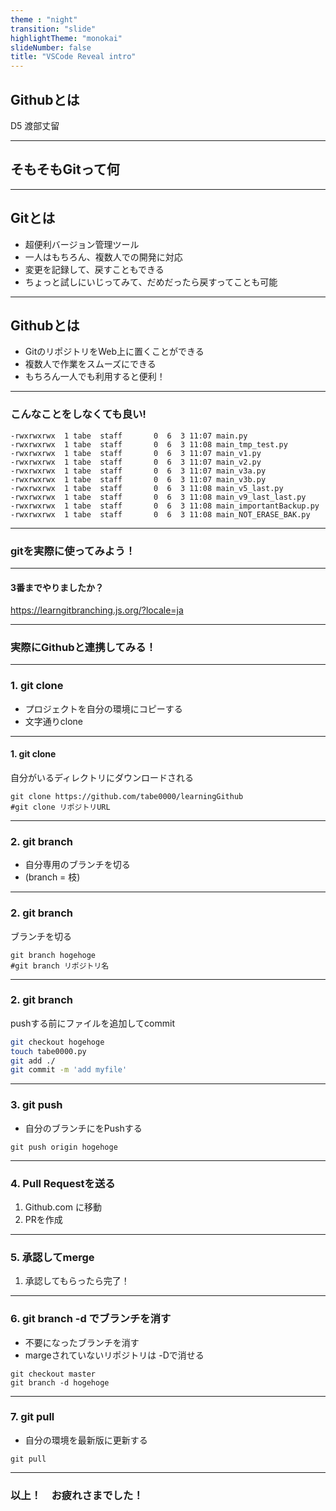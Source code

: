 ```yaml
---
theme : "night"
transition: "slide"
highlightTheme: "monokai"
slideNumber: false
title: "VSCode Reveal intro"
---
```


## Githubとは
D5 渡部丈留

---

## そもそもGitって何

---

## Gitとは
- 超便利バージョン管理ツール
- 一人はもちろん、複数人での開発に対応
- 変更を記録して、戻すこともできる
- ちょっと試しにいじってみて、だめだったら戻すってことも可能


---

## Githubとは
- GitのリポジトリをWeb上に置くことができる
- 複数人で作業をスムーズにできる
- もちろん一人でも利用すると便利！

---


### こんなことをしなくても良い!

```
-rwxrwxrwx  1 tabe  staff       0  6  3 11:07 main.py
-rwxrwxrwx  1 tabe  staff       0  6  3 11:08 main_tmp_test.py
-rwxrwxrwx  1 tabe  staff       0  6  3 11:07 main_v1.py
-rwxrwxrwx  1 tabe  staff       0  6  3 11:07 main_v2.py
-rwxrwxrwx  1 tabe  staff       0  6  3 11:07 main_v3a.py
-rwxrwxrwx  1 tabe  staff       0  6  3 11:07 main_v3b.py
-rwxrwxrwx  1 tabe  staff       0  6  3 11:08 main_v5_last.py
-rwxrwxrwx  1 tabe  staff       0  6  3 11:08 main_v9_last_last.py
-rwxrwxrwx  1 tabe  staff       0  6  3 11:08 main_importantBackup.py
-rwxrwxrwx  1 tabe  staff       0  6  3 11:08 main_NOT_ERASE_BAK.py
```

---

### gitを実際に使ってみよう！

---

#### 3番までやりましたか？
https://learngitbranching.js.org/?locale=ja

---

### 実際にGithubと連携してみる！

---

### 1. git clone
- プロジェクトを自分の環境にコピーする
- 文字通りclone

---

#### 1. git clone

自分がいるディレクトリにダウンロードされる
```
git clone https://github.com/tabe0000/learningGithub
#git clone リポジトリURL
```

---

### 2. git branch
- 自分専用のブランチを切る
- (branch = 枝)

---

### 2. git branch
ブランチを切る
```
git branch hogehoge
#git branch リポジトリ名
```

---

### 2. git branch
pushする前にファイルを追加してcommit
```bash
git checkout hogehoge
touch tabe0000.py
git add ./
git commit -m 'add myfile'
```

---

### 3. git push
- 自分のブランチにをPushする
```
git push origin hogehoge
```

---

### 4. Pull Requestを送る
1. Github.com に移動
2. PRを作成

---

### 5. 承認してmerge
1. 承認してもらったら完了！

---

### 6. git branch -d でブランチを消す
- 不要になったブランチを消す
- margeされていないリポジトリは -Dで消せる

```
git checkout master
git branch -d hogehoge
```

---


### 7. git pull
- 自分の環境を最新版に更新する

```
git pull
```

---

### 以上！　お疲れさまでした！
